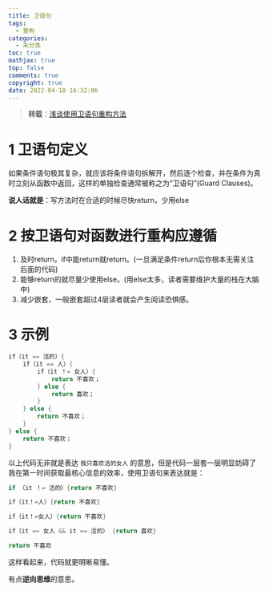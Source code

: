 ```yaml
---
title: 卫语句
tags:
  - 重构
categories:
  - 未分类
toc: true
mathjax: true
top: false
comments: true
copyright: true
date: 2022-04-18 16:32:06
---
```


> **转载**：[浅谈使用卫语句重构方法](https://blog.csdn.net/qq_36631379/article/details/107951535)

# 1 卫语句定义

如果条件语句极其复杂，就应该将条件语句拆解开，然后逐个检查，并在条件为真时立刻从函数中返回，这样的单独检查通常被称之为“卫语句”(Guard Clauses)。

**说人话就是**：写方法时在合适的时候尽快return，少用else

# 2 按卫语句对函数进行重构应遵循

1. 及时return，if中能return就return。(一旦满足条件return后你根本无需关注后面的代码)
2. 能够return的就尽量少使用else。(用else太多，读者需要维护大量的栈在大脑中)
3. 减少嵌套，一般嵌套超过4层读者就会产生阅读恐惧感。

# 3 示例

```c++
if（it == 活的）{
    if（it == 人）{
        if（it ！= 女人）{
            return 不喜欢；
        } else {
            return 喜欢；
        }
    } else {
        return 不喜欢；
    }
} else {
    return 不喜欢；
}
```

以上代码无非就是表达 `我只喜欢活的女人` 的意思，但是代码一层套一层明显妨碍了我在第一时间获取最核心信息的效率，使用卫语句来表达就是：

```c++
if （it ！= 活的）{return 不喜欢}

if（it！=人）{return 不喜欢}

if（it！=女人）{return 不喜欢}

if（it == 女人 && it == 活的） {return 喜欢}

return 不喜欢
```

这样看起来，代码就更明晰易懂。

有点**逆向思维**的意思。
